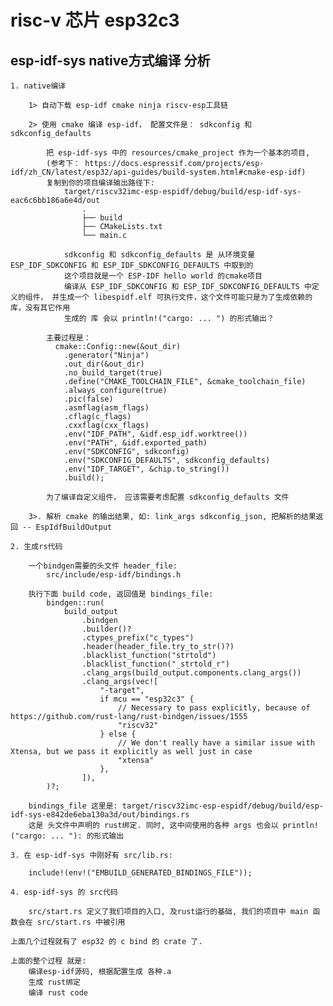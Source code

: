 # risc-v 芯片 esp32c3

## esp-idf-sys native方式编译 分析

    1. native编译

        1> 自动下载 esp-idf cmake ninja riscv-esp工具链

        2> 使用 cmake 编译 esp-idf， 配置文件是： sdkconfig 和 sdkconfig_defaults

            把 esp-idf-sys 中的 resources/cmake_project 作为一个基本的项目,
            (参考下： https://docs.espressif.com/projects/esp-idf/zh_CN/latest/esp32/api-guides/build-system.html#cmake-esp-idf)
            复制到你的项目编译输出路径下:
                target/riscv32imc-esp-espidf/debug/build/esp-idf-sys-eac6c6bb186a6e4d/out
                    .
                    ├── build
                    ├── CMakeLists.txt
                    └── main.c

                sdkconfig 和 sdkconfig_defaults 是 从环境变量 ESP_IDF_SDKCONFIG 和 ESP_IDF_SDKCONFIG_DEFAULTS 中取到的
                这个项目就是一个 ESP-IDF hello world 的cmake项目
                编译从 ESP_IDF_SDKCONFIG 和 ESP_IDF_SDKCONFIG_DEFAULTS 中定义的组件， 并生成一个 libespidf.elf 可执行文件，这个文件可能只是为了生成依赖的库，没有其它作用
                生成的 库 会以 println!("cargo: ... ") 的形式输出？

            主要过程是：
              cmake::Config::new(&out_dir)
                .generator("Ninja")
                .out_dir(&out_dir)
                .no_build_target(true)
                .define("CMAKE_TOOLCHAIN_FILE", &cmake_toolchain_file)
                .always_configure(true)
                .pic(false)
                .asmflag(asm_flags)
                .cflag(c_flags)
                .cxxflag(cxx_flags)
                .env("IDF_PATH", &idf.esp_idf.worktree())
                .env("PATH", &idf.exported_path)
                .env("SDKCONFIG", sdkconfig)
                .env("SDKCONFIG_DEFAULTS", sdkconfig_defaults)
                .env("IDF_TARGET", &chip.to_string())
                .build();

            为了编译自定义组件， 应该需要考虑配置 sdkconfig_defaults 文件

        3>. 解析 cmake 的输出结果, 如: link_args sdkconfig_json, 把解析的结果返回 -- EspIdfBuildOutput

    2. 生成rs代码

        一个bindgen需要的头文件 header_file:
            src/include/esp-idf/bindings.h

        执行下面 build code, 返回值是 bindings_file:
            bindgen::run(
                build_output
                    .bindgen
                    .builder()?
                    .ctypes_prefix("c_types")
                    .header(header_file.try_to_str()?)
                    .blacklist_function("strtold")
                    .blacklist_function("_strtold_r")
                    .clang_args(build_output.components.clang_args())
                    .clang_args(vec![
                        "-target",
                        if mcu == "esp32c3" {
                            // Necessary to pass explicitly, because of https://github.com/rust-lang/rust-bindgen/issues/1555
                            "riscv32"
                        } else {
                            // We don't really have a similar issue with Xtensa, but we pass it explicitly as well just in case
                            "xtensa"
                        },
                    ]),
            )?;

        bindings_file 这里是: target/riscv32imc-esp-espidf/debug/build/esp-idf-sys-e842de6eba130a3d/out/bindings.rs
        这是 头文件中声明的 rust绑定. 同时, 这中间使用的各种 args 也会以 println!("cargo: ... "): 的形式输出

    3. 在 esp-idf-sys 中刚好有 src/lib.rs:
        
        include!(env!("EMBUILD_GENERATED_BINDINGS_FILE"));

    4. esp-idf-sys 的 src代码

        src/start.rs 定义了我们项目的入口, 及rust运行的基础, 我们的项目中 main 函数会在 src/start.rs 中被引用

    上面几个过程就有了 esp32 的 c bind 的 crate 了.

    上面的整个过程 就是: 
        编译esp-idf源码, 根据配置生成 各种.a
        生成 rust绑定
        编译 rust code
